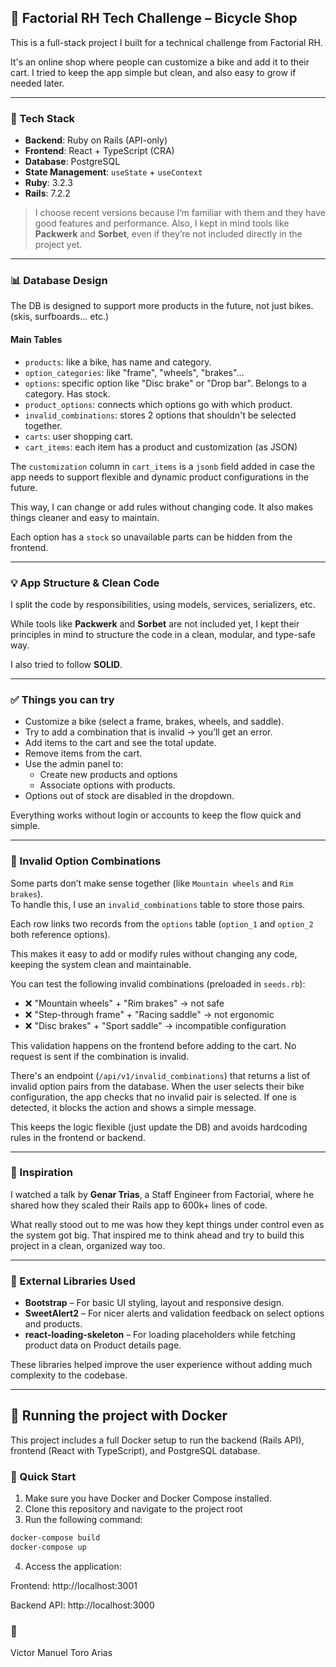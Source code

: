 ## 🛒 Factorial RH Tech Challenge – Bicycle Shop

This is a full-stack project I built for a technical challenge from Factorial RH.

It's an online shop where people can customize a bike and add it to their cart. I tried to keep the app simple but clean, and also easy to grow if needed later.

---

### 🚀 Tech Stack

- **Backend**: Ruby on Rails (API-only)
- **Frontend**: React + TypeScript (CRA)
- **Database**: PostgreSQL
- **State Management**: `useState` + `useContext`
- **Ruby**: 3.2.3
- **Rails**: 7.2.2

> I choose recent versions because I’m familiar with them and they have good features and performance. Also, I kept in mind tools like **Packwerk** and **Sorbet**, even if they’re not included directly in the project yet.

---

### 📊 Database Design

The DB is designed to support more products in the future, not just bikes. (skis, surfboards... etc.)

#### Main Tables

- `products`: like a bike, has name and category.
- `option_categories`: like "frame", "wheels", "brakes"...
- `options`: specific option like "Disc brake" or "Drop bar". Belongs to a category. Has stock.
- `product_options`: connects which options go with which product.
- `invalid_combinations`: stores 2 options that shouldn't be selected together.
- `carts`: user shopping cart.
- `cart_items`: each item has a product and customization (as JSON)

The `customization` column in `cart_items` is a `jsonb` field added in case the app needs to support flexible and dynamic product configurations in the future.

This way, I can change or add rules without changing code. It also makes things cleaner and easy to maintain.

Each option has a `stock` so unavailable parts can be hidden from the frontend.

---

### 💡 App Structure & Clean Code

I split the code by responsibilities, using models, services, serializers, etc.

While tools like **Packwerk** and **Sorbet** are not included yet, I kept their principles in mind to structure the code in a clean, modular, and type-safe way.

I also tried to follow **SOLID**.

---

### ✅ Things you can try

- Customize a bike (select a frame, brakes, wheels, and saddle).
- Try to add a combination that is invalid → you’ll get an error.
- Add items to the cart and see the total update.
- Remove items from the cart.
- Use the admin panel to:
  - Create new products and options
  - Associate options with products.
- Options out of stock are disabled in the dropdown.

Everything works without login or accounts to keep the flow quick and simple.

---

### 🚫 Invalid Option Combinations

Some parts don’t make sense together (like `Mountain wheels` and `Rim brakes`).  
To handle this, I use an `invalid_combinations` table to store those pairs.

Each row links two records from the `options` table (`option_1` and `option_2` both reference options).

This makes it easy to add or modify rules without changing any code, keeping the system clean and maintainable.

You can test the following invalid combinations (preloaded in `seeds.rb`):

- ❌ "Mountain wheels" + "Rim brakes" → not safe
- ❌ "Step-through frame" + "Racing saddle" → not ergonomic
- ❌ "Disc brakes" + "Sport saddle" → incompatible configuration

This validation happens on the frontend before adding to the cart. No request is sent if the combination is invalid.

There's an endpoint (`/api/v1/invalid_combinations`) that returns a list of invalid option pairs from the database. When the user selects their bike configuration, the app checks that no invalid pair is selected. If one is detected, it blocks the action and shows a simple message.

This keeps the logic flexible (just update the DB) and avoids hardcoding rules in the frontend or backend.

---

### 🔗 Inspiration

I watched a talk by **Genar Trias**, a Staff Engineer from Factorial, where he shared how they scaled their Rails app to 600k+ lines of code.

What really stood out to me was how they kept things under control even as the system got big. That inspired me to think ahead and try to build this project in a clean, organized way too.

---

### 🧩 External Libraries Used

- **Bootstrap** – For basic UI styling, layout and responsive design.
- **SweetAlert2** – For nicer alerts and validation feedback on select options and products.
- **react-loading-skeleton** – For loading placeholders while fetching product data on Product details page.

These libraries helped improve the user experience without adding much complexity to the codebase.

---
## 🐳 Running the project with Docker

This project includes a full Docker setup to run the backend (Rails API), frontend (React with TypeScript), and PostgreSQL database.

### 🚀 Quick Start

1. Make sure you have Docker and Docker Compose installed.
2. Clone this repository and navigate to the project root
3. Run the following command:

```bash
docker-compose build
docker-compose up
```

4. Access the application:

Frontend: http://localhost:3001

Backend API: http://localhost:3000

### 👤 

Victor Manuel Toro Arias